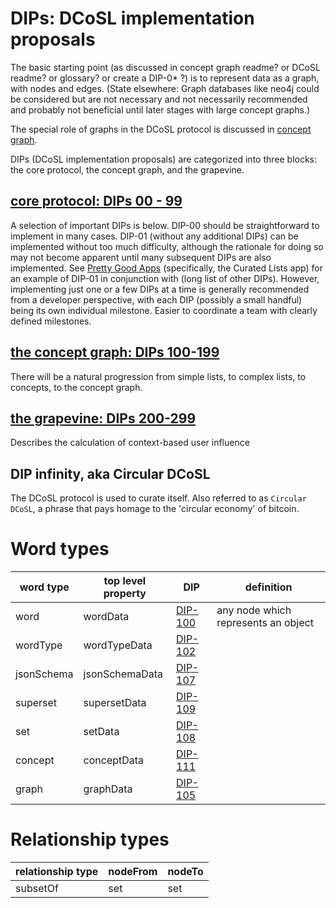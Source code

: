 # DIPs: DCoSL implementation proposals

The basic starting point (as discussed in concept graph readme? or DCoSL readme? or glossary? or create a DIP-0* ?) is to represent data as a graph, with nodes and edges. (State elsewhere: Graph databases like neo4j could be considered but are not necessary and not necessarily recommended and probably not beneficial until later stages with large concept graphs.)

The special role of graphs in the DCoSL protocol is discussed in [concept graph](dips/conceptGraph/README.md).

DIPs (DCoSL implementation proposals) are categorized into three blocks: the core protocol, the concept graph, and the grapevine.

## [core protocol: DIPs 00 - 99](coreProtocol)

A selection of important DIPs is below. DIP-00 should be straightforward to implement in many cases. DIP-01 (without any additional DIPs) can be implemented without too much difficulty, although the rationale for doing so may not become apparent until many subsequent DIPs are also implemented. See [Pretty Good Apps](https://github.com/wds4/pretty-good) (specifically, the Curated Lists app) for an example of DIP-01 in conjunction with (long list of other DIPs). However, implementing just one or a few DIPs at a time is generally recommended from a developer perspective, with each DIP (possibly a small handful) being its own individual milestone. Easier to coordinate a team with clearly defined milestones.

## [the concept graph: DIPs 100-199](conceptGraph)

There will be a natural progression from simple lists, to complex lists, to concepts, to the concept graph.

## [the grapevine: DIPs 200-299](grapevine)

Describes the calculation of context-based user influence

## DIP infinity, aka Circular DCoSL

The DCoSL protocol is used to curate itself. Also referred to as `Circular DCoSL`, a phrase that pays homage to the 'circular economy' of bitcoin.

# Word types

| word type | top level property | DIP | definition |
| ----- | ----- | ----- | ----- |
| word | wordData | [DIP-100](conceptGraph/100.md) | any node which represents an object |
| wordType | wordTypeData | [DIP-102](conceptGraph/102.md) | |
| jsonSchema | jsonSchemaData | [DIP-107](conceptGraph/107.md) | |
| superset | supersetData | [DIP-109](conceptGraph/109.md) | |
| set | setData | [DIP-108](conceptGraph/108.md) | |
| concept | conceptData | [DIP-111](conceptGraph/111.md) | |
| graph | graphData | [DIP-105](conceptGraph/105.md) | |

# Relationship types

| relationship type | nodeFrom | nodeTo |
| ----- | ----- | ----- |
| subsetOf | set | set |

